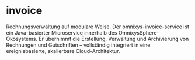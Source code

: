 # invoice
Rechnungsverwaltung auf modulare Weise. Der omnixys-invoice-service ist ein Java-basierter Microservice innerhalb des OmnixysSphere-Ökosystems. Er übernimmt die Erstellung, Verwaltung und Archivierung von Rechnungen und Gutschriften – vollständig integriert in eine ereignisbasierte, skalierbare Cloud-Architektur.
